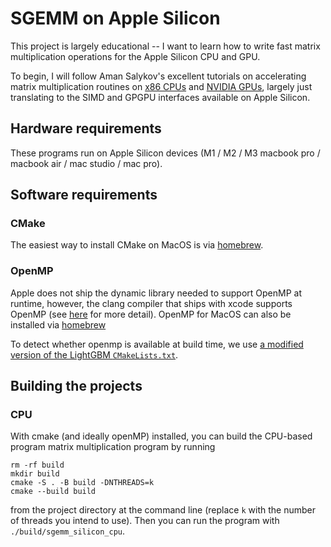 # SGEMM on Apple Silicon

This project is largely educational -- I want to learn how to write fast matrix multiplication operations 
for the Apple Silicon CPU and GPU.

To begin, I will follow Aman Salykov's excellent tutorials on accelerating matrix multiplication routines 
on [x86 CPUs](https://salykova.github.io/matmul-cpu) and [NVIDIA GPUs](https://salykova.github.io/sgemm-gpu), 
largely just translating to the SIMD and GPGPU interfaces available on Apple Silicon. 

## Hardware requirements

These programs run on Apple Silicon devices (M1 / M2 / M3 macbook pro / macbook air / mac studio / mac pro).

## Software requirements

### CMake

The easiest way to install CMake on MacOS is via [homebrew](https://formulae.brew.sh/formula/cmake). 

### OpenMP

Apple does not ship the dynamic library needed to support OpenMP at runtime, however, the clang compiler 
that ships with xcode supports OpenMP (see [here](https://mac.r-project.org/openmp/) for more detail). 
OpenMP for MacOS can also be installed via [homebrew](https://formulae.brew.sh/formula/libomp)

To detect whether openmp is available at build time, we use [a modified version of the LightGBM `CMakeLists.txt`](https://github.com/microsoft/LightGBM/blob/195c26fc7b00eb0fec252dfe841e2e66d6833954/CMakeLists.txt#L163).

## Building the projects

### CPU

With cmake (and ideally openMP) installed, you can build the CPU-based program matrix multiplication program by running

```
rm -rf build
mkdir build
cmake -S . -B build -DNTHREADS=k
cmake --build build
```

from the project directory at the command line (replace `k` with the number of threads you intend to use). 
Then you can run the program with `./build/sgemm_silicon_cpu`.
